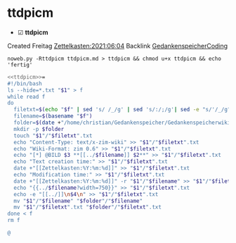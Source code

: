 # ttdpicm

* ☑ **ttdpicm**  

Created Freitag [Zettelkasten:2021:06:04]()
Backlink [GedankenspeicherCoding](../GedankenspeicherCoding.md)

  ``noweb.py -Rttdpicm ttdpicm.md > ttdpicm && chmod u+x ttdpicm && echo 'fertig'``

```bash
<<ttdpicm>>=
#!/bin/bash
ls --hide=*.txt "$1" > f
while read f
do
  filetxt=$(echo "$f" | sed 's/ /_/g' | sed 's/:/;/g'| sed -e "s/'/_/g" | sed 's/\"//g')
  filename=$(basename "$f")
  folder=$(date +"/home/christian/Gedankenspeicher/Gedankenspeicherwiki/Zettelkasten/%Y/%m/%d" -r "$1"/"$filename")
  mkdir -p $folder
  touch "$1"/"$filetxt".txt
  echo "Content-Type: text/x-zim-wiki" >> "$1"/"$filetxt".txt
  echo "Wiki-Format: zim 0.6" >> "$1"/"$filetxt".txt
  echo "[*] @BILD $3 **[[../$filename]] $2**" >> "$1"/"$filetxt".txt
  echo "Text creation time:" >> "$1"/"$filetxt".txt
  date +"[[Zettelkasten:%Y:%m:%d]]" >> "$1"/"$filetxt".txt
  echo "Modification time:" >> "$1"/"$filetxt".txt
  date +"[[Zettelkasten:%Y:%m:%d]]" -r "$1"/"$filename" >> "$1"/"$filetxt".txt
  echo "{{../$filename?width=750}}" >> "$1"/"$filetxt".txt
  echo -e "[[../]]\n$4\n" >> "$1"/"$filetxt".txt
  mv "$1"/"$filename" "$folder"/"$filename"
  mv "$1"/"$filetxt".txt "$folder"/"$filetxt".txt
done < f
rm f

@
```




